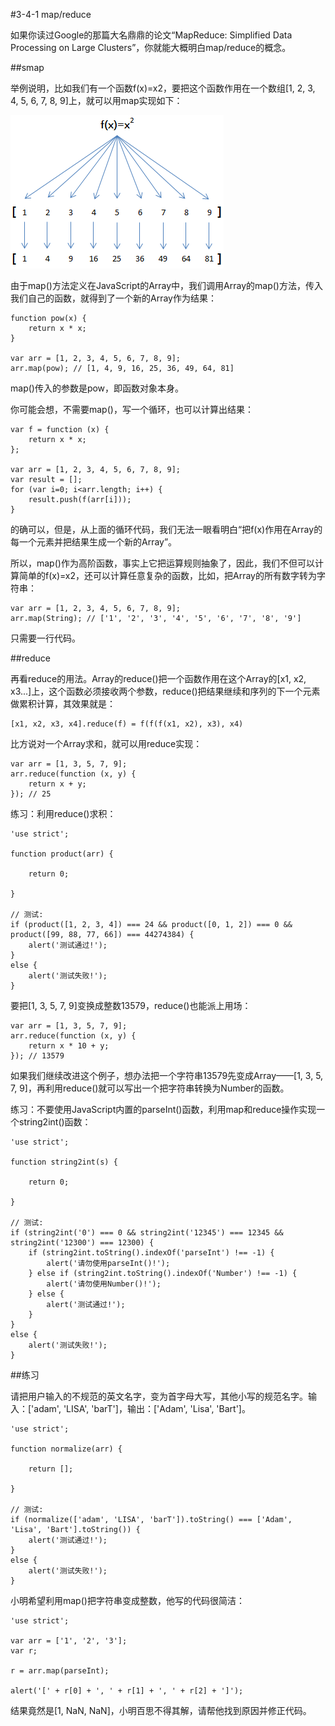 #3-4-1 map/reduce

如果你读过Google的那篇大名鼎鼎的论文“MapReduce: Simplified Data Processing on Large Clusters”，你就能大概明白map/reduce的概念。

##smap

举例说明，比如我们有一个函数f(x)=x2，要把这个函数作用在一个数组[1, 2, 3, 4, 5, 6, 7, 8, 9]上，就可以用map实现如下：

![map](../image/chapter3/3-4-1-1.jpg)

由于map()方法定义在JavaScript的Array中，我们调用Array的map()方法，传入我们自己的函数，就得到了一个新的Array作为结果：

	function pow(x) {
	    return x * x;
	}
	
	var arr = [1, 2, 3, 4, 5, 6, 7, 8, 9];
	arr.map(pow); // [1, 4, 9, 16, 25, 36, 49, 64, 81]
map()传入的参数是pow，即函数对象本身。

你可能会想，不需要map()，写一个循环，也可以计算出结果：

	var f = function (x) {
	    return x * x;
	};
	
	var arr = [1, 2, 3, 4, 5, 6, 7, 8, 9];
	var result = [];
	for (var i=0; i<arr.length; i++) {
	    result.push(f(arr[i]));
	}
的确可以，但是，从上面的循环代码，我们无法一眼看明白“把f(x)作用在Array的每一个元素并把结果生成一个新的Array”。

所以，map()作为高阶函数，事实上它把运算规则抽象了，因此，我们不但可以计算简单的f(x)=x2，还可以计算任意复杂的函数，比如，把Array的所有数字转为字符串：

	var arr = [1, 2, 3, 4, 5, 6, 7, 8, 9];
	arr.map(String); // ['1', '2', '3', '4', '5', '6', '7', '8', '9']
只需要一行代码。

##reduce

再看reduce的用法。Array的reduce()把一个函数作用在这个Array的[x1, x2, x3...]上，这个函数必须接收两个参数，reduce()把结果继续和序列的下一个元素做累积计算，其效果就是：

	[x1, x2, x3, x4].reduce(f) = f(f(f(x1, x2), x3), x4)
比方说对一个Array求和，就可以用reduce实现：

	var arr = [1, 3, 5, 7, 9];
	arr.reduce(function (x, y) {
	    return x + y;
	}); // 25
练习：利用reduce()求积：

	'use strict';
	
	function product(arr) {
	
	    return 0;
	
	}
	
	// 测试:
	if (product([1, 2, 3, 4]) === 24 && product([0, 1, 2]) === 0 && product([99, 88, 77, 66]) === 44274384) {
	    alert('测试通过!');
	}
	else {
	    alert('测试失败!');
	}


要把[1, 3, 5, 7, 9]变换成整数13579，reduce()也能派上用场：

	var arr = [1, 3, 5, 7, 9];
	arr.reduce(function (x, y) {
	    return x * 10 + y;
	}); // 13579
如果我们继续改进这个例子，想办法把一个字符串13579先变成Array——[1, 3, 5, 7, 9]，再利用reduce()就可以写出一个把字符串转换为Number的函数。

练习：不要使用JavaScript内置的parseInt()函数，利用map和reduce操作实现一个string2int()函数：

	'use strict';
	
	function string2int(s) {
	
	    return 0;
	
	}
	
	// 测试:
	if (string2int('0') === 0 && string2int('12345') === 12345 && string2int('12300') === 12300) {
	    if (string2int.toString().indexOf('parseInt') !== -1) {
	        alert('请勿使用parseInt()!');
	    } else if (string2int.toString().indexOf('Number') !== -1) {
	        alert('请勿使用Number()!');
	    } else {
	        alert('测试通过!');
	    }
	}
	else {
	    alert('测试失败!');
	}

##练习

请把用户输入的不规范的英文名字，变为首字母大写，其他小写的规范名字。输入：['adam', 'LISA', 'barT']，输出：['Adam', 'Lisa', 'Bart']。

	'use strict';
	
	function normalize(arr) {
	
	    return [];
	
	}
	
	// 测试:
	if (normalize(['adam', 'LISA', 'barT']).toString() === ['Adam', 'Lisa', 'Bart'].toString()) {
	    alert('测试通过!');
	}
	else {
	    alert('测试失败!');
	}

小明希望利用map()把字符串变成整数，他写的代码很简洁：

	'use strict';
	
	var arr = ['1', '2', '3'];
	var r;
	
	r = arr.map(parseInt);
	
	alert('[' + r[0] + ', ' + r[1] + ', ' + r[2] + ']');

结果竟然是[1, NaN, NaN]，小明百思不得其解，请帮他找到原因并修正代码。